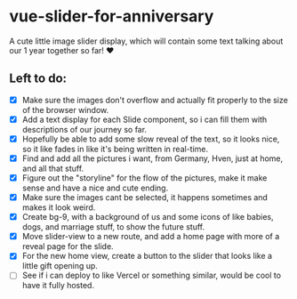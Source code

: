 # vue-slider-for-anniversary

A cute little image slider display, which will contain some text talking about our 1 year together so far! ❤️

## Left to do:
- [x] Make sure the images don't overflow and actually fit properly to the size of the browser window.
- [x] Add a text display for each Slide component, so i can fill them with descriptions of our journey so far.
- [x] Hopefully be able to add some slow reveal of the text, so it looks nice, so it like fades in like it's being written in real-time.
- [x] Find and add all the pictures i want, from Germany, Hven, just at home, and all that stuff.
- [x] Figure out the "storyline" for the flow of the pictures, make it make sense and have a nice and cute ending.
- [x] Make sure the images cant be selected, it happens sometimes and makes it look weird.
- [x] Create bg-9, with a background of us and some icons of like babies, dogs, and marriage stuff, to show the future stuff.
- [x] Move slider-view to a new route, and add a home page with more of a reveal page for the slide.
- [x] For the new home view, create a button to the slider that looks like a little gift opening up.
- [ ] See if i can deploy to like Vercel or something similar, would be cool to have it fully hosted.